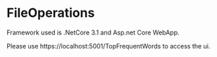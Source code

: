 # FileOperations

Framework used is .NetCore 3.1 and Asp.net Core WebApp.

Please use https://localhost:5001/TopFrequentWords to access the ui.


 







